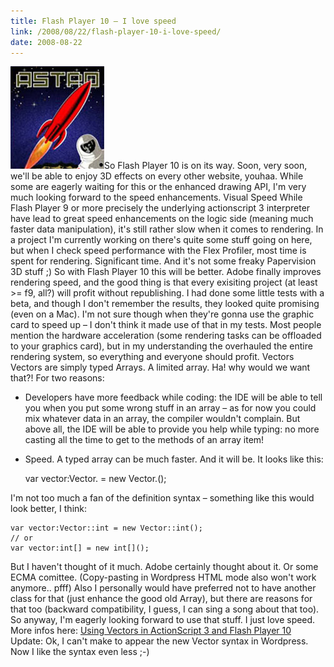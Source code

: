 ```yaml
---
title: Flash Player 10 – I love speed
link: /2008/08/22/flash-player-10-i-love-speed/
date: 2008-08-22
---
```



![](/uploads/2008/08/astro.jpg)So Flash Player 10 is on its way. Soon, very soon, we'll be able to enjoy 3D effects on every other website, youhaa. While some are eagerly waiting for this or the enhanced drawing API, I'm very much looking forward to the speed enhancements. Visual Speed While Flash Player 9 or more precisely the underlying actionscript 3 interpreter have lead to great speed enhancements on the logic side (meaning much faster data manipulation), it's still rather slow when it comes to rendering. In a project I'm currently working on there's quite some stuff going on here, but when I check speed performance with the Flex Profiler, most time is spent for rendering. Significant time. And it's not some freaky Papervision 3D stuff ;) So with Flash Player 10 this will be better. Adobe finally improves rendering speed, and the good thing is that every exisiting project (at least >= f9, all?) will profit without republishing. I had done some little tests with a beta, and though I don't remember the results, they looked quite promising (even on a Mac). I'm not sure though when they're gonna use the graphic card to speed up – I don't think it made use of that in my tests. Most people mention the hardware acceleration (some rendering tasks can be offloaded to your graphics card), but in my understanding the overhauled the entire rendering system, so everything and everyone should profit. Vectors Vectors are simply typed Arrays. A limited array. Ha! why would we want that?! For two reasons: 

  * Developers have more feedback while coding: the IDE will be able to tell you when you put some wrong stuff in an array – as for now you could mix whatever data in an array, the compiler wouldn't complain. But above all, the IDE will be able to provide you help while typing: no more casting all the time to get to the methods of an array item!
  * Speed. A typed array can be much faster. And it will be.
It looks like this: 
    
    
    var vector:Vector.<int> = new Vector.<int>();

I'm not too much a fan of the definition syntax – something like this would look better, I think: 
    
    
    var vector:Vector::int = new Vector::int();
    // or
    var vector:int[] = new int[]();

But I haven't thought of it much. Adobe certainly thought about it. Or some ECMA comittee. (Copy-pasting in Wordpress HTML mode also won't work anymore.. pfff) Also I personally would have preferred not to have another class for that (just enhance the good old Array), but there are reasons for that too (backward compatibility, I guess, I can sing a song about that too). So anyway, I'm eagerly looking forward to use that stuff. I just love speed. More infos here: [Using Vectors in ActionScript 3 and Flash Player 10](http://www.mikechambers.com/blog/2008/08/19/using-vectors-in-actionscript-3-and-flash-player-10/) Update: Ok, I can't make to appear the new Vector syntax in Wordpress. Now I like the syntax even less ;-)
